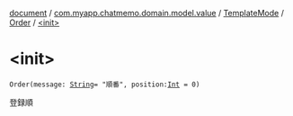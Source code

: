 [document](../../../index.md) / [com.myapp.chatmemo.domain.model.value](../../index.md) / [TemplateMode](../index.md) / [Order](index.md) / [&lt;init&gt;](./-init-.md)

# &lt;init&gt;

`Order(message: `[`String`](https://kotlinlang.org/api/latest/jvm/stdlib/kotlin/-string/index.html)` = "順番", position: `[`Int`](https://kotlinlang.org/api/latest/jvm/stdlib/kotlin/-int/index.html)` = 0)`

登録順

